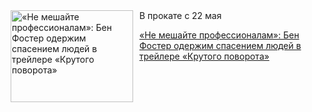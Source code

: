 <!--2025-04-23 11:45:29-->
<div class="yb">
  <div class="rss kino_kino"><a href="https://www.kino-teatr.ru/kino/news/y2025/4-23/37504/" title="«Не мешайте профессионалам»: Бен Фостер одержим спасением людей в трейлере «Крутого поворота»"><img src="https://www.kino-teatr.ru/news/4/0/37504/poster.jpg" width="196" height="147" align="left" hspace="5" style="margin: 0px 10px 0px 5px" alt="«Не мешайте профессионалам»: Бен Фостер одержим спасением людей в трейлере «Крутого поворота»"/></a>В прокате с 22 мая <p class="titl"><a href="https://www.kino-teatr.ru/kino/news/y2025/4-23/37504/">«Не мешайте профессионалам»: Бен Фостер одержим спасением людей в трейлере «Крутого поворота»</a></p></div>
</div>
